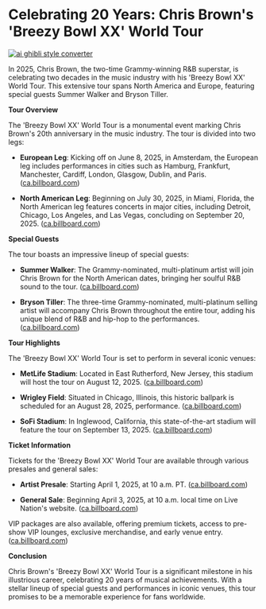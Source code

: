 # Celebrating 20 Years: Chris Brown's 'Breezy Bowl XX' World Tour

[![ai ghibli style converter](https://i.imgur.com/dwt8Y5G.gif)](https://witbeam.net/slzx)

In 2025, Chris Brown, the two-time Grammy-winning R&B superstar, is celebrating two decades in the music industry with his 'Breezy Bowl XX' World Tour. This extensive tour spans North America and Europe, featuring special guests Summer Walker and Bryson Tiller.

**Tour Overview**

The 'Breezy Bowl XX' World Tour is a monumental event marking Chris Brown's 20th anniversary in the music industry. The tour is divided into two legs:

- **European Leg**: Kicking off on June 8, 2025, in Amsterdam, the European leg includes performances in cities such as Hamburg, Frankfurt, Manchester, Cardiff, London, Glasgow, Dublin, and Paris. ([ca.billboard.com](https://ca.billboard.com/music/rb-hip-hop/chris-brown-breezy-bowl-xx-tour-dates-2025-1235932589/?utm_source=openai))

- **North American Leg**: Beginning on July 30, 2025, in Miami, Florida, the North American leg features concerts in major cities, including Detroit, Chicago, Los Angeles, and Las Vegas, concluding on September 20, 2025. ([ca.billboard.com](https://ca.billboard.com/music/rb-hip-hop/chris-brown-breezy-bowl-xx-tour-dates-2025-1235932589/?utm_source=openai))

**Special Guests**

The tour boasts an impressive lineup of special guests:

- **Summer Walker**: The Grammy-nominated, multi-platinum artist will join Chris Brown for the North American dates, bringing her soulful R&B sound to the tour. ([ca.billboard.com](https://ca.billboard.com/music/rb-hip-hop/chris-brown-breezy-bowl-xx-tour-dates-2025-1235932589/?utm_source=openai))

- **Bryson Tiller**: The three-time Grammy-nominated, multi-platinum selling artist will accompany Chris Brown throughout the entire tour, adding his unique blend of R&B and hip-hop to the performances. ([ca.billboard.com](https://ca.billboard.com/music/rb-hip-hop/chris-brown-breezy-bowl-xx-tour-dates-2025-1235932589/?utm_source=openai))

**Tour Highlights**

The 'Breezy Bowl XX' World Tour is set to perform in several iconic venues:

- **MetLife Stadium**: Located in East Rutherford, New Jersey, this stadium will host the tour on August 12, 2025. ([ca.billboard.com](https://ca.billboard.com/music/rb-hip-hop/chris-brown-breezy-bowl-xx-tour-dates-2025-1235932589/?utm_source=openai))

- **Wrigley Field**: Situated in Chicago, Illinois, this historic ballpark is scheduled for an August 28, 2025, performance. ([ca.billboard.com](https://ca.billboard.com/music/rb-hip-hop/chris-brown-breezy-bowl-xx-tour-dates-2025-1235932589/?utm_source=openai))

- **SoFi Stadium**: In Inglewood, California, this state-of-the-art stadium will feature the tour on September 13, 2025. ([ca.billboard.com](https://ca.billboard.com/music/rb-hip-hop/chris-brown-breezy-bowl-xx-tour-dates-2025-1235932589/?utm_source=openai))

**Ticket Information**

Tickets for the 'Breezy Bowl XX' World Tour are available through various presales and general sales:

- **Artist Presale**: Starting April 1, 2025, at 10 a.m. PT. ([ca.billboard.com](https://ca.billboard.com/music/rb-hip-hop/chris-brown-breezy-bowl-xx-tour-dates-2025-1235932589/?utm_source=openai))

- **General Sale**: Beginning April 3, 2025, at 10 a.m. local time on Live Nation's website. ([ca.billboard.com](https://ca.billboard.com/music/rb-hip-hop/chris-brown-breezy-bowl-xx-tour-dates-2025-1235932589/?utm_source=openai))

VIP packages are also available, offering premium tickets, access to pre-show VIP lounges, exclusive merchandise, and early venue entry. ([ca.billboard.com](https://ca.billboard.com/music/rb-hip-hop/chris-brown-breezy-bowl-xx-tour-dates-2025-1235932589/?utm_source=openai))

**Conclusion**

Chris Brown's 'Breezy Bowl XX' World Tour is a significant milestone in his illustrious career, celebrating 20 years of musical achievements. With a stellar lineup of special guests and performances in iconic venues, this tour promises to be a memorable experience for fans worldwide.